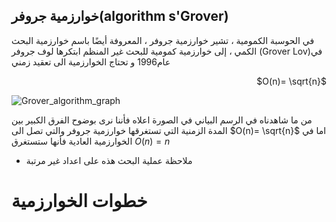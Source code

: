 ## خوارزمية جروفر(algorithm s'Grover)

في الحوسبة الكمومية ، تشير خوارزمية جروفر ، المعروفة أيضًا باسم خوارزمية البحث الكمي ، إلى خوارزمية كمومية للبحث غير المنظم
ابتكرها لوف
جروفر (Grover Lov)في عام1996 و تحتاج الخوارزمية الى تعقيد زمني 
 <div align="right">

$O(n)= \sqrt{n}$
</div>

![Grover_algorithm_graph](~/images/Grover_algorithm_graph)

من ما شاهدناه في الرسم البياني في الصورة اعلاه فأننا نرى بوضوح الفرق الكبير بين المدة الزمنية 
 التي تستغرقها خوارزمية جروفر والتي تصل الى $O(n)= \sqrt{n}$
 اما في الخوارزمية العادية فأنها ستستغرق $O(n)=n$
 
 * ملاحظة 
 عملية البحث هذه على اعداد غير مرتبة   


# خطوات الخوارزمية

<!-- يجب اضافة محتوى  -->


